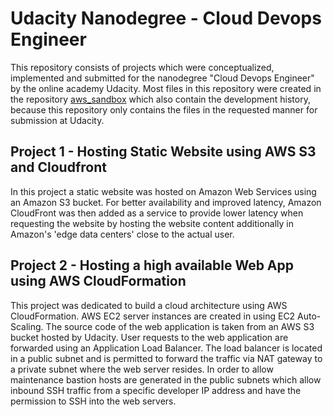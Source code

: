 # Udacity Nanodegree - Cloud Devops Engineer

This repository consists of projects which were conceptualized, implemented and submitted for the nanodegree "Cloud Devops Engineer" by the online academy Udacity. Most files in this repository were created in the repository [aws_sandbox](https://github.com/DerNeuburger/aws_sandbox) which also contain the development history, because this repository only contains the files in the requested manner for submission at Udacity.

## Project 1 - Hosting Static Website using AWS S3 and Cloudfront

In this project a static website was hosted on Amazon Web Services using an Amazon S3 bucket. For better availability and improved latency, Amazon CloudFront was then added as a service to provide lower latency when requesting the website by hosting the website content additionally in Amazon's 'edge data centers' close to the actual user.

## Project 2 - Hosting a high available Web App using AWS CloudFormation

This project was dedicated to build a cloud architecture using AWS CloudFormation. AWS EC2 server instances are created in using EC2 Auto-Scaling. The source code of the web application is taken from an AWS S3 bucket hosted by Udacity. User requests to the web application are forwarded using an Application Load Balancer. The load balancer is located in a public subnet and is permitted to forward the traffic via NAT gateway to a private subnet where the web server resides. In order to allow maintenance bastion hosts are generated in the public subnets which allow inbound SSH traffic from a specific developer IP address and have the permission to SSH into the web servers. 
